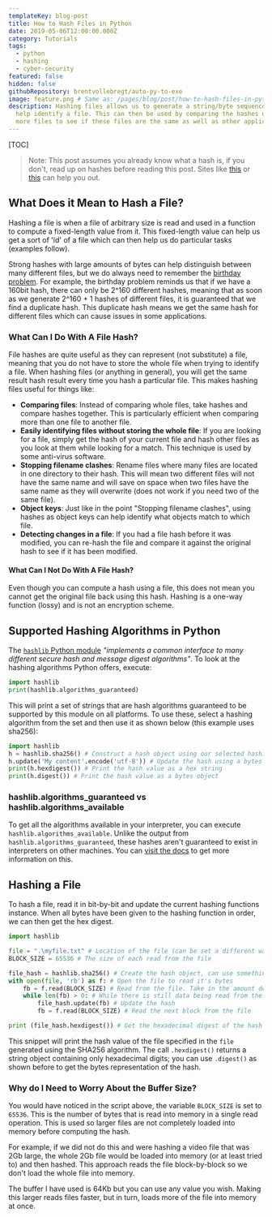 ```yaml
---
templateKey: blog-post
title: How to Hash Files in Python
date: 2019-05-06T12:00:00.000Z
category: Tutorials
tags:
  - python
  - hashing
  - cyber-security
featured: false
hidden: false
githubRepository: brentvollebregt/auto-py-to-exe
image: feature.png # Same as: /pages/blog/post/how-to-hash-files-in-python/feature.png
description: Hashing files allows us to generate a string/byte sequence that can
  help identify a file. This can then be used by comparing the hashes of two or
  more files to see if these files are the same as well as other applications.
---
```


[TOC]

> Note: This post assumes you already know what a hash is, if you don't, read up on hashes before reading this post. Sites like [this](https://cs.stackexchange.com/a/55472) or [this](https://stackoverflow.com/a/506035) can help you out.

## What Does it Mean to Hash a File?

Hashing a file is when a file of arbitrary size is read and used in a function to compute a fixed-length value from it. This fixed-length value can help us get a sort of 'id' of a file which can then help us do particular tasks (examples follow).

Strong hashes with large amounts of bytes can help distinguish between many different files, but we do always need to remember the [birthday problem](https://en.wikipedia.org/wiki/Birthday_problem). For example, the birthday problem reminds us that if we have a 160bit hash, there can only be 2^160 different hashes, meaning that as soon as we generate 2^160 + 1 hashes of different files, it is guaranteed that we find a duplicate hash. This duplicate hash means we get the same hash for different files which can cause issues in some applications.

### What Can I Do With A File Hash?

File hashes are quite useful as they can represent (not substitute) a file, meaning that you do not have to store the whole file when trying to identify a file. When hashing files (or anything in general), you will get the same result hash result every time you hash a particular file. This makes hashing files useful for things like:

- **Comparing files**: Instead of comparing whole files, take hashes and compare hashes together. This is particularly efficient when comparing more than one file to another file.
- **Easily identifying files without storing the whole file**: If you are looking for a file, simply get the hash of your current file and hash other files as you look at them while looking for a match. This technique is used by some anti-virus software.
- **Stopping filename clashes**: Rename files where many files are located in one directory to their hash. This will mean two different files will not have the same name and will save on space when two files have the same name as they will overwrite (does not work if you need two of the same file).
- **Object keys**: Just like in the point "Stopping filename clashes", using hashes as object keys can help identify what objects match to which file.
- **Detecting changes in a file**: If you had a file hash before it was modified, you can re-hash the file and compare it against the original hash to see if it has been modified.

#### What Can I Not Do With A File Hash?

Even though you can compute a hash using a file, this does not mean you cannot get the original file back using this hash. Hashing is a one-way function (lossy) and is not an encryption scheme.

## Supported Hashing Algorithms in Python

The [`hashlib` Python module](https://docs.python.org/3/library/hashlib.html) _"implements a common interface to many different secure hash and message digest algorithms"_. To look at the hashing algorithms Python offers, execute:

```python
import hashlib
print(hashlib.algorithms_guaranteed)
```

This will print a set of strings that are hash algorithms guaranteed to be supported by this module on all platforms. To use these, select a hashing algorithm from the set and then use it as shown below (this example uses sha256):

```python
import hashlib
h = hashlib.sha256() # Construct a hash object using our selected hashing algorithm
h.update('My content'.encode('utf-8')) # Update the hash using a bytes object
print(h.hexdigest()) # Print the hash value as a hex string
print(h.digest()) # Print the hash value as a bytes object
```

### hashlib.algorithms_guaranteed vs hashlib.algorithms_available

To get all the algorithms available in your interpreter, you can execute `hashlib.algorithms_available`. Unlike the output from `hashlib.algorithms_guaranteed`, these hashes aren't guaranteed to exist in interpreters on other machines. You can [visit the docs](https://docs.python.org/3/library/hashlib.html#hashlib.algorithms_guaranteed) to get more information on this.

## Hashing a File

To hash a file, read it in bit-by-bit and update the current hashing functions instance. When all bytes have been given to the hashing function in order, we can then get the hex digest.

```python
import hashlib

file = ".\myfile.txt" # Location of the file (can be set a different way)
BLOCK_SIZE = 65536 # The size of each read from the file

file_hash = hashlib.sha256() # Create the hash object, can use something other than `.sha256()` if you wish
with open(file, 'rb') as f: # Open the file to read it's bytes
    fb = f.read(BLOCK_SIZE) # Read from the file. Take in the amount declared above
    while len(fb) > 0: # While there is still data being read from the file
        file_hash.update(fb) # Update the hash
        fb = f.read(BLOCK_SIZE) # Read the next block from the file

print (file_hash.hexdigest()) # Get the hexadecimal digest of the hash
```

This snippet will print the hash value of the file specified in the `file` generated using the SHA256 algorithm. The call `.hexdigest()` returns a string object containing only hexadecimal digits; you can use `.digest()` as shown before to get the bytes representation of the hash.

### Why do I Need to Worry About the Buffer Size?

You would have noticed in the script above, the variable `BLOCK_SIZE` is set to `65536`. This is the number of bytes that is read into memory in a single read operation. This is used so larger files are not completely loaded into memory before computing the hash.

For example, if we did not do this and were hashing a video file that was 2Gb large, the whole 2Gb file would be loaded into memory (or at least tried to) and then hashed. This approach reads the file block-by-block so we don't load the whole file into memory.

The buffer I have used is 64Kb but you can use any value you wish. Making this larger reads files faster, but in turn, loads more of the file into memory at once.
